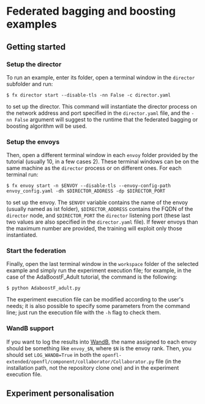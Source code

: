 # Federated bagging and boosting examples

## Getting started

### Setup the director
To run an example, enter its folder, open a terminal window in the `director` subfolder and run:
```
$ fx director start --disable-tls -nn False -c director.yaml
```
to set up the director. This command will instantiate the director process on the network address and port specified in the `director.yaml` file, and the `-nn False` argument will suggest to the runtime that the federated bagging or boosting algorithm will be used.

### Setup the envoys
Then, open a different terminal window in each `envoy` folder provided by the tutorial (usually 10, in a few cases 2). These terminal windows can be on the same machine as the `director` process or on different ones. For each terminal run:
```
$ fx envoy start -n $ENVOY --disable-tls --envoy-config-path envoy_config.yaml -dh $DIRECTOR_ADDRESS -dp $DIRECTOR_PORT
```
to set up the envoy. The `$ENVOY` variable contains the name of the envoy (usually named as ist folder), `$DIRECTOR_ADDRESS` contains the FQDN of the `director` node, and `$DIRECTOR_PORT` the `director` listening port (these last two values are also specified in the `director.yaml` file). If fewer envoys than the maximum number are provided, the training will exploit only those instantiated.

### Start the federation
Finally, open the last terminal window in the `workspace` folder of the selected example and simply run the experiment execution file; for example, in the case of the AdaBoostF_Adult tutorial, the command is the following:
```
$ python AdaboostF_adult.py
```
The experiment execution file can be modified according to the user's needs; it is also possible to specify some parameters from the command line; just run the execution file with the `-h` flag to check them.

### WandB support
If you want to log the results into [WandB](https://wandb.ai/site), the name assigned to each envoy should be something like `envoy_$N`, where `$N` is the envoy rank. Then, you should set `LOG_WANDB=True` in both the `openfl-extended/openfl/component/collaborator/Collaborator.py` file (in the installation path, not the repository clone one) and in the experiment execution file.



## Experiment personalisation